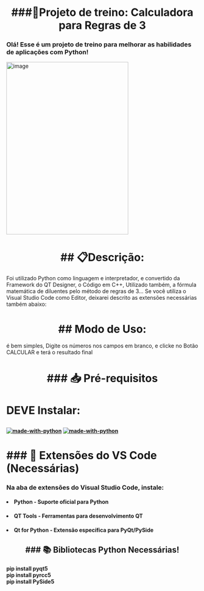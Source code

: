 <div align="center">
  <h1>###🧮Projeto de treino: Calculadora para Regras de 3</h1>
</div>

<div align="left">
  <h3>Olá! Esse é um projeto de treino para melhorar as habilidades de aplicações com Python!</h3>
</div>

<div align="left">
  <img width="320" height="452" alt="image" src="https://github.com/user-attachments/assets/8e6d2f51-ffad-4cae-8883-31b93f152982" />
</div>

<div align="center">
  <h1>## 📋Descrição:</h1>
</div>
<div align="left">
Foi utilizado Python como linguagem e interpretador, e convertido da Framework do QT Designer, o Código em C++,
Utilizado também, a fórmula matemática de diluentes pelo método de regras de 3... Se você utiliza o Visual 
Studio Code como Editor, deixarei descrito as extensões necessárias também abaixo:</p>
</div>

<div align="center">
<h1>## Modo de Uso:</h1>
</div>
<div align="left">
é bem simples, Digite os números nos campos em branco, e clicke no Botão CALCULAR e terá o resultado final</p>
</div>

<div align="center">
  <h1><b>### 📥 Pré-requisitos</br></h1>
</div>
<div align="left"></p>

<h1>DEVE Instalar:</p></h1>

[![made-with-python](https://img.shields.io/badge/Download%20with-Python-1f425f.svg)](https://www.python.org/)
[![made-with-python](https://img.shields.io/badge/Download%20with-QT%20Designer-1f425f.svg)](https://build-system.fman.io/)
</div>
<div align="left">
  <h1>### 🔧 Extensões do VS Code (Necessárias)</h1>
</div>
<div align="left">
<h3>Na aba de extensões do Visual Studio Code, instale:</h3><p>
</div>

<div>
<h4><li>Python - Suporte oficial para Python</li></h4>
<h4><li>QT Tools - Ferramentas para desenvolvimento QT</li></h4>
<h4><li>Qt for Python - Extensão específica para PyQt/PySide</li></p></h4>
</div>

<div align="center">
<h2><b>### 📚 Bibliotecas Python Necessárias!</2h>
</div>

<div>
<h4>
pip install pyqt5</br>
pip install pyrcc5</br>
pip install PySide5</p>
</h4>
</div>

